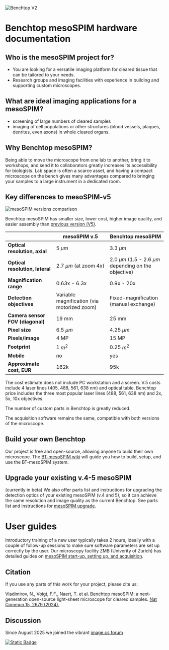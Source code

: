 ![Benchtop V2](https://github.com/mesoSPIM/benchtop-hardware/blob/main/Benchtop-2024(default-version)/CAD-model-Inventor/mesoSPIM/renderings/overview/benchtop-mesoSPIM_latest.png)

# Benchtop mesoSPIM hardware documentation

## Who is the mesoSPIM project for?
* You are looking for a versatile imaging platform for cleared tissue that can be tailored to your needs.
* Research groups and imaging facilities with experience in building and supporting custom microscopes.

## What are ideal imaging applications for a mesoSPIM?
* screening of large numbers of cleared samples
* imaging of cell populations or other structures (blood vessels, plaques, denrites, even axons) in whole cleared organs.

## Why Benchtop mesoSPIM?
Being able to move the microscope from one lab to another, bring it to workshops, and send it to collaborators greatly increases its accessibility for biologists. Lab space is often a scarce asset, and having a compact microscope on the bench gives many advantages compared to bringing your samples to a large instrument in a dedicated room. 

## Key differences to mesoSPIM-v5
![mesoSPIM versions comparison](images/mesoSPIM-comparison.png)


Benchtop mesoSPIM has smaller size, lower cost, higher image quality, and easier assembly than [previous version (V5)](https://github.com/mesoSPIM/mesoSPIM-hardware-documentation). 

| 					| **mesoSPIM v.5** | **Benchtop mesoSPIM** |
|----------|----------|--------------------|
|**Optical resolution, axial**| 5 $\mu m$ | 3.3 $\mu m$  | 
|**Optical resolution, lateral**| 2.7 $\mu m$ (at zoom 4x) | 2.0 $\mu m$ (1.5 - 2.6 $\mu m$ depending on the objective) | 
|**Magnification range**| 0.63x - 6.3x | 0.9x - 20x | 
| **Detection objectives** 	|  Variable magnification (via motorized zoom)  | Fixed-magnification (manual exchange) |
| **Camera sensor FOV (diagonal)** | 19 mm |  25 mm |
| **Pixel size** | 6.5 $\mu m$  | 4.25 $\mu m$  | 
| **Pixels/image** | 4 MP | 15 MP |
| **Footprint** | 1 $m^2$ |  0.25 $m^2$ |
| **Mobile** |  no | yes |
| **Approximate cost, EUR** | 162k | 95k | 

The cost estimate does not include PC workstation and a screen. V.5 costs include 4 laser lines (405, 488, 561, 638 nm) and optical table. Benchtop price includes the three most popular laser lines (488, 561, 638 nm) and 2x, 5x, 10x objectives. 

The number of custom parts in Benchtop is greatly reduced. 

The acquisition software remains the same, compatible with both versions of the microscope. 

## Build your own Benchtop
Our project is free and open-source, allowing anyone to build their own microscope. The [BT-mesoSPIM wiki](https://github.com/mesoSPIM/benchtop-hardware/wiki) will guide you how to build, setup, and use the BT-mesoSPIM system.

## Upgrade your existing v.4-5 mesoSPIM
(currently in beta) We also offer parts list and instructions for upgrading the detection optics of your existing mesoSPIM (v.4 and 5), so it can achieve the same resolution and image quality as the current Benchtop. See parts list and instructions for [mesoSPIM upgrade](https://github.com/mesoSPIM/benchtop-hardware/tree/main/v4-5-upgrade-2023).

# User guides
Introductory training of a new user typically takes 2 hours, ideally with a couple of follow-up sessions to make sure software parameters are set up correctly by the user. Our microscopy facility ZMB (Univerity of Zurich) has detailed guides on [mesoSPIM start-up, setting up, and acquisition](https://zmb.dozuki.com/c/Lightsheet_microscopy#Section_MesoSPIM).

## Citation
If you use any parts of this work for your project, please cite us:

Vladimirov, N., Voigt, F.F., Naert, T. et al. Benchtop mesoSPIM: a next-generation open-source light-sheet microscope for cleared samples. [Nat Commun 15, 2679 (2024).](https://doi.org/10.1038/s41467-024-46770-2)

## Discussion
Since August 2025 we joined the vibrant [image.cs forum](https://forum.image.sc/tag/mesospim)

[![Static Badge](https://img.shields.io/badge/user_forum-image.sc-blue)](https://forum.image.sc/tag/mesospim)

